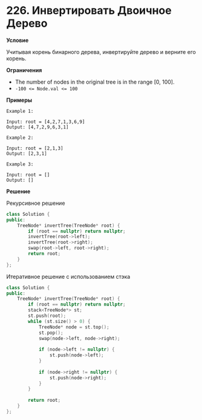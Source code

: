 # 226. Инвертировать Двоичное Дерево

**Условие**

Учитывая корень бинарного дерева, инвертируйте дерево и верните его корень.

**Ограничения**
- The number of nodes in the original tree is in the range [0, 100].
- `-100 <= Node.val <= 100`


**Примеры**
```
Example 1:

Input: root = [4,2,7,1,3,6,9]
Output: [4,7,2,9,6,3,1]

Example 2:

Input: root = [2,1,3]
Output: [2,3,1]

Example 3:

Input: root = []
Output: []
```


**Решение**


Рекурсивное решение

```C++
class Solution {
public:
    TreeNode* invertTree(TreeNode* root) {
        if (root == nullptr) return nullptr;
        invertTree(root->left);
        invertTree(root->right);
        swap(root->left, root->right);
        return root;
    }
};
```

Итеративное решение с использованием стэка

```C++
class Solution {
public:
    TreeNode* invertTree(TreeNode* root) {
        if (root == nullptr) return nullptr;
        stack<TreeNode*> st;
        st.push(root);
        while (st.size() > 0) {
            TreeNode* node = st.top();
            st.pop();
            swap(node->left, node->right);
            
            if (node->left != nullptr) {
                st.push(node->left);
            }
            
            if (node->right != nullptr) {
                st.push(node->right);
            } 
        }
        
        return root;
    }
};
```






 


 


